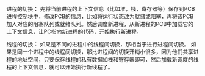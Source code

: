 进程的切换：
    先将当前进程的上下文信息（比如堆，栈，寄存器等）保存到PCB进程控制块中，修改PCB的信息，比如将运行状态改为就绪或阻塞，再将该PCB加入对应的阻塞队列或就绪队列。然后调度新进程，从新进程的PCB中加载它的上下文信息，让PC指向新进程的代码，开始执行新进程。


线程的切换：
    如果是不同的进程中的线程间切换，那相当于进行进程间切换。
    如果是同一个进程中的线程间切换，那比进程间的切换开销小很多，因为他们共享进程的地址空间，只要保存线程的私有数据如栈和寄存器即可，然后加载新调度的线程的上下文信息，就可以开始执行新线程了。